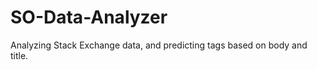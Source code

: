SO-Data-Analyzer
================

Analyzing Stack Exchange data, and predicting tags based on body and title.
